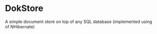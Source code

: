 DokStore
========

A simple document store on top of any SQL database (implemented using of NHibernate)